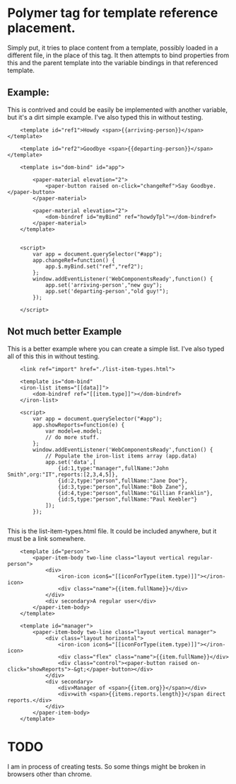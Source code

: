 # Polymer tag for template reference placement.

Simply put, it tries to place content from a template, possibly loaded in a different file, in the place of this tag.
It then attempts to bind properties from this and the parent template into the variable bindings in that referenced template.


## Example:
This is contrived and could be easily be implemented with another variable, but it's a dirt simple example.
I've also typed this in without testing.
```
    <template id="ref1">Howdy <span>{{arriving-person}}</span></template>

    <template id="ref2">Goodbye <span>{{departing-person}}</span></template>

    <template is="dom-bind" id="app">

        <paper-material elevation="2">
            <paper-button raised on-click="changeRef">Say Goodbye.</paper-button>
        </paper-material>

        <paper-material elevation="2">
            <dom-bindref id="myBind" ref="howdyTpl"></dom-bindref>
        </paper-material>
    </template>


    <script>
        var app = document.querySelector("#app");
        app.changeRef=function() {
            app.$.myBind.set("ref","ref2");
        };
        window.addEventListener('WebComponentsReady',function() {
            app.set('arriving-person',"new guy");
            app.set('departing-person',"old guy!");
        });

    </script>
```

## Not much better Example
This is a better example where you can create a simple list.
I've also typed all of this this in without testing.
```
    <link ref="import" href="./list-item-types.html">

    <template is="dom-bind"
    <iron-list items="[[data]]">
        <dom-bindref ref="[[item.type]]"></dom-bindref>
    </iron-list>

    <script>
        var app = document.querySelector("#app");
        app.showReports=function(e) {
            var model=e.model;
            // do more stuff.
        };
        window.addEventListener('WebComponentsReady',function() {
            // Populate the iron-list items array (app.data)
            app.set('data',[
                {id:1,type:"manager",fullName:"John Smith",org:"IT",reports:[2,3,4,5]},
                {id:2,type:"person",fullName:"Jane Doe"},
                {id:3,type:"person",fullName:"Bob Zane"},
                {id:4,type:"person",fullName:"Gillian Franklin"},
                {id:5,type:"person",fullName:"Paul Keebler"}
            ]);
        });
        
```
This is the list-item-types.html file. It could be included anywhere, but it must be a link somewhere.
```
    <template id="person">
        <paper-item-body two-line class="layout vertical regular-person">
            <div>
                <iron-icon icon$="[[iconForType(item.type)]]"></iron-icon>
                <div class="name">{{item.fullName}}</div>
            </div>
            <div secondary>A regular user</div>
        </paper-item-body>
    </template>

    <template id="manager">
        <paper-item-body two-line class="layout vertical manager">
            <div class="layout horizontal">
                <iron-icon icon$="[[iconForType(item.type)]]"></iron-icon>
                <div class="flex" class="name">{{item.fullName}}</div>
                <div class="control"><paper-button raised on-click="showReports">-&gt;</paper-button></div>
            </div>
            <div secondary>
                <div>Manager of <span>{{item.org}}</span></div>
                <div>with <span>{{items.reports.length}}</span direct reports.</div>
            </div>
        </paper-item-body>
    </template>
```


# TODO
I am in process of creating tests. So some things might be broken in browsers other than chrome.
